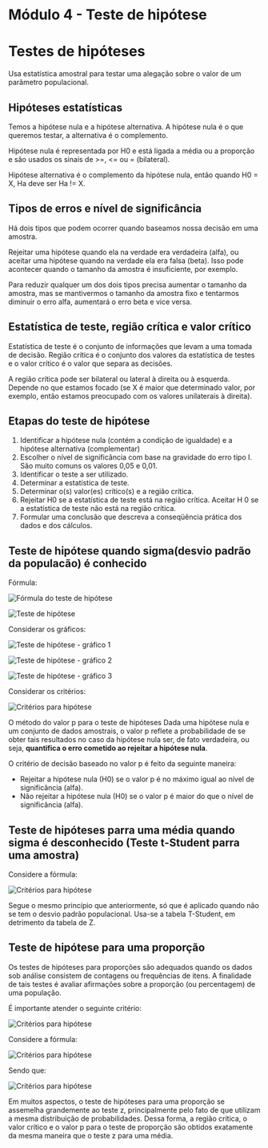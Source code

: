 # Módulo 4 - Teste de hipótese

# Testes de hipóteses
Usa estatística amostral para testar uma alegação sobre o valor de um parâmetro populacional. 

## Hipóteses estatísticas
Temos a hipótese nula e a hipótese alternativa. A hipótese nula é o que queremos testar, a alternativa é o complemento. 

Hipótese nula é representada por H0 e está ligada a média ou a proporção e são usados os sinais de >=, <= ou = (bilateral).

Hipótese alternativa é o complemento da hipótese nula, então quando H0 = X, Ha deve ser Ha != X. 

## Tipos de erros e nível de significância 

Há dois tipos que podem ocorrer quando baseamos nossa decisão em uma amostra. 

Rejeitar uma hipótese quando ela na verdade era verdadeira (alfa), ou aceitar uma hipótese quando na verdade ela era falsa (beta). Isso pode acontecer quando o tamanho da amostra é insuficiente, por exemplo. 

Para reduzir qualquer um dos dois tipos precisa aumentar o tamanho da amostra, mas se mantivermos o tamanho da amostra fixo e tentarmos diminuir o erro alfa, aumentará o erro beta e vice versa. 

## Estatística de teste, região crítica e valor crítico

Estatística de teste é o conjunto de informações que levam a uma tomada de decisão. Região crítica é o conjunto dos valores da estatística de testes e o valor crítico é o valor que separa as decisões. 

A região crítica pode ser bilateral ou lateral à direita ou à esquerda. Depende no que estamos focado (se X é maior que determinado valor, por exemplo, então estamos preocupado com os valores unilaterais à direita). 

## Etapas do teste de hipótese

1. Identificar a hipótese nula (contém a condição de igualdade) e a hipótese alternativa (complementar)
2. Escolher o nível de significância com base na gravidade do erro tipo I. São muito comuns os valores 0,05 e 0,01.
3. Identificar o teste a ser utilizado.
4. Determinar a estatística de teste.
5. Determinar o(s) valor(es) crítico(s) e a região crítica.
6. Rejeitar H0 se a estatística de teste está na região crítica. Aceitar H 0 se a estatística de teste não está na região crítica.
7. Formular uma conclusão que descreva a conseqüência prática dos dados e dos cálculos.

## Teste de hipótese quando sigma(desvio padrão da populacão) é conhecido 

Fórmula: 

![Fórmula do teste de hipótese](images/modulo4/teste-hipotese-formula.png)

![Teste de hipótese](images/modulo4/teste-de-hipotese-informacao.png)

Considerar os gráficos:

![Teste de hipótese - gráfico 1](images/modulo4/grafico-1.png)

![Teste de hipótese - gráfico 2](images/modulo4/grafico-2.png)

![Teste de hipótese - gráfico 3](images/modulo4/grafico-3.png)

Considerar os critérios:

![Critérios para hipótese](images/modulo4/criterios-para-hipotese.png) 

O método do valor p para o teste de hipóteses
Dada uma hipótese nula e um conjunto de dados amostrais, o valor p reflete a probabilidade de se obter tais resultados no caso da hipótese nula ser, de fato verdadeira, ou seja, **quantifica o erro cometido ao rejeitar a hipótese nula**.

O critério de decisão baseado no valor p é feito da seguinte maneira:

- Rejeitar a hipótese nula (H0) se o valor p é no máximo igual ao nível de significância (alfa).
- Não rejeitar a hipótese nula (H0) se o valor p é maior do que o nível de significância (alfa).

## Teste de hipóteses parra uma média quando sigma é desconhecido (Teste t-Student parra uma amostra)
Considere a fórmula:

![Critérios para hipótese](images/modulo4/teste-de-hipotese-formula.png)

Segue o mesmo princípio que anteriormente, só que é aplicado quando não se tem o desvio padrão populacional. Usa-se a tabela T-Student, em detrimento da tabela de Z. 

## Teste de hipótese para uma proporção

Os testes de hipóteses para proporções são adequados quando os dados sob análise consistem de contagens ou frequências de itens. A finalidade de tais testes é avaliar afirmações sobre a proporção (ou percentagem) de uma população.

É importante atender o seguinte critério:


![Critérios para hipótese](images/modulo4/criterio-teste-hipotese.png)

Considere a fórmula:

![Critérios para hipótese](images/modulo4/formula-hipotese-proporcao.png)

Sendo que:

![Critérios para hipótese](images/modulo4/hipotese-para-proporcao.png)

Em muitos aspectos, o teste de hipóteses para uma proporção se assemelha grandemente ao teste z, principalmente pelo fato de que utilizam a mesma distribuição de probabilidades. Dessa forma, a região crítica, o valor crítico e o valor p para o teste de proporção são obtidos exatamente da mesma maneira que o teste z para uma média.
